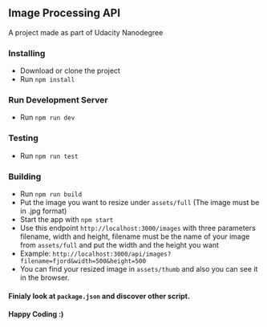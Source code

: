 ## Image Processing API

A project made as part of Udacity Nanodegree

### Installing

- Download or clone the project
- Run `npm install`

### Run Development Server

- Run `npm run dev`

### Testing

- Run `npm run test`

### Building

- Run `npm run build`
- Put the image you want to resize under `assets/full` (The image must be in .jpg format)
- Start the app with `npm start`
- Use this endpoint `http://localhost:3000/images` with three parameters filename, width and height, filename must be the name of your image from `assets/full` and put the width and the height you want
- Example: `http://localhost:3000/api/images?filename=fjord&width=500&height=500`
- You can find your resized image in `assets/thumb` and also you can see it in the browser.

#### Finialy look at `package.json` and discover other script.

#### Happy Coding :)
